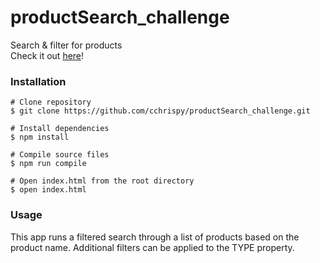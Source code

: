 # productSearch_challenge
Search & filter for products  
Check it out [here](https://cchrispy.github.io/productSearch_challenge/)!

### Installation  
```
# Clone repository
$ git clone https://github.com/cchrispy/productSearch_challenge.git

# Install dependencies
$ npm install

# Compile source files
$ npm run compile

# Open index.html from the root directory
$ open index.html
```

### Usage  
This app runs a filtered search through a list of products based on the product name. Additional filters can be applied to the TYPE property.